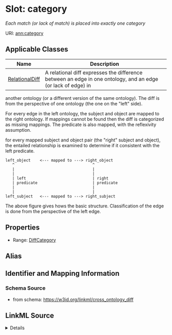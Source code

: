 # Slot: category
_Each match (or lack of match) is placed into exactly one category_


URI: [ann:category](https://w3id.org/linkml/text_annotator/category)



<!-- no inheritance hierarchy -->




## Applicable Classes

| Name | Description |
| --- | --- |
[RelationalDiff](RelationalDiff.md) | A relational diff expresses the difference between an edge in one ontology, and an edge (or lack of edge) in
another ontology (or a different version of the same ontology). The diff is from the perspective of one
ontology (the one on the "left" side).

For every edge in the left ontology, the subject and object are mapped to the right ontology.
If mappings cannot be found then the diff is categorized as missing mappings.
The predicate is also mapped, with the reflexivity assumption.

for every mapped subject and object pair (the "right" subject and object), the entailed relationship
is examined to determine if it consistent with the left predicate.

```
left_object    <--- mapped to ---> right_object
   ^                                  ^
   |                                  |
   |                                  |
   | left                             | right
   | predicate                        | predicate
   |                                  |
   |                                  |
left_subject   <--- mapped to ---> right_subject
```

The above figure gives hows the basic structure. Classification of the edge is done from the perspective
of the left edge.






## Properties

* Range: [DiffCategory](DiffCategory.md)






## Alias




## Identifier and Mapping Information







### Schema Source


* from schema: https://w3id.org/linkml/cross_ontology_diff




## LinkML Source

<details>
```yaml
name: category
description: Each match (or lack of match) is placed into exactly one category
from_schema: https://w3id.org/linkml/cross_ontology_diff
rank: 1000
alias: category
owner: RelationalDiff
domain_of:
- RelationalDiff
range: DiffCategory

```
</details>